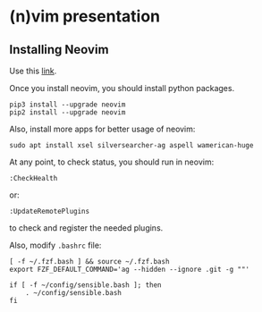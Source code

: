 # (n)vim presentation

## Installing Neovim

Use this [link](https://github.com/neovim/neovim/wiki/Installing-Neovim).

Once you install neovim, you should install python packages.
    
    pip3 install --upgrade neovim                            
    pip2 install --upgrade neovim

Also, install more apps for better usage of neovim:

    sudo apt install xsel silversearcher-ag aspell wamerican-huge 

At any point, to check status, you should run in neovim:

    :CheckHealth

or:

    :UpdateRemotePlugins

to check and register the needed plugins.

Also, modify `.bashrc` file:

    [ -f ~/.fzf.bash ] && source ~/.fzf.bash
    export FZF_DEFAULT_COMMAND='ag --hidden --ignore .git -g ""'

    if [ -f ~/config/sensible.bash ]; then
        . ~/config/sensible.bash
    fi



